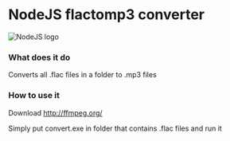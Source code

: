 # NodeJS flactomp3 converter
![NodeJS logo](http://indigo.amsterdam/wp-content/uploads/2017/08/nodejs-logo.png)
### What does it do
Converts all .flac files in a folder to .mp3 files
### How to use it
Download http://ffmpeg.org/

Simply put convert.exe in folder that contains .flac files and run it
